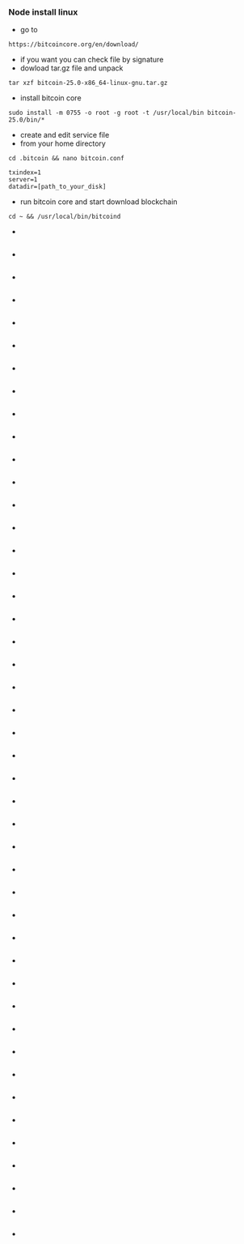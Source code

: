 ### Node install linux
* go to
```
https://bitcoincore.org/en/download/
```
* if you want you can check file by signature
* dowload tar.gz file and unpack
```
tar xzf bitcoin-25.0-x86_64-linux-gnu.tar.gz
```
* install bitcoin core
```
sudo install -m 0755 -o root -g root -t /usr/local/bin bitcoin-25.0/bin/*
```
* create and edit service file
* from your home directory
```
cd .bitcoin && nano bitcoin.conf
```
```
txindex=1
server=1
datadir=[path_to_your_disk]
```
* run bitcoin core and start download blockchain
```
cd ~ && /usr/local/bin/bitcoind
```
* 
```

```
* 
```

```
* 
```

```
* 
```

```
* 
```

```
* 
```

```
* 
```

```
* 
```

```
* 
```

```
* 
```

```
* 
```

```
* 
```

```
* 
```

```
* 
```

```
* 
```

```
* 
```

```
* 
```

```
* 
```

```
* 
```

```
* 
```

```
* 
```

```
* 
```

```
* 
```

```
* 
```

```
* 
```

```
* 
```

```
* 
```

```
* 
```

```
* 
```

```
* 
```

```
* 
```

```
* 
```

```
* 
```

```
* 
```

```
* 
```

```
* 
```

```
* 
```

```
* 
```

```
* 
```

```
* 
```

```
* 
```

```
* 
```

```
* 
```

```
* 
```

```
* 
```

```
